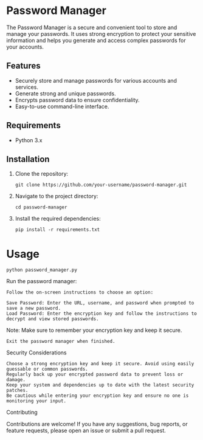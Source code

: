# Password Manager

The Password Manager is a secure and convenient tool to store and manage your passwords. It uses strong encryption to protect your sensitive information and helps you generate and access complex passwords for your accounts.

## Features

- Securely store and manage passwords for various accounts and services.
- Generate strong and unique passwords.
- Encrypts password data to ensure confidentiality.
- Easy-to-use command-line interface.

## Requirements

- Python 3.x

## Installation

1. Clone the repository:

   ```shell
   git clone https://github.com/your-username/password-manager.git
   
2. Navigate to the project directory:
    
    ```shell
    cd password-manager
    
3. Install the required dependencies:
    
    ```shell
    pip install -r requirements.txt

# Usage
   
   ```python password_manager.py```

Run the password manager:

    Follow the on-screen instructions to choose an option:

    Save Password: Enter the URL, username, and password when prompted to save a new password.
    Load Password: Enter the encryption key and follow the instructions to decrypt and view stored passwords.

Note: Make sure to remember your encryption key and keep it secure.

    Exit the password manager when finished.

Security Considerations

    Choose a strong encryption key and keep it secure. Avoid using easily guessable or common passwords.
    Regularly back up your encrypted password data to prevent loss or damage.
    Keep your system and dependencies up to date with the latest security patches.
    Be cautious while entering your encryption key and ensure no one is monitoring your input.

Contributing

Contributions are welcome! If you have any suggestions, bug reports, or feature requests, please open an issue or submit a pull request.
